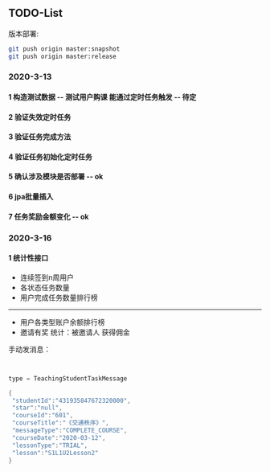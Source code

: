 ## TODO-List

版本部署:
```bash
git push origin master:snapshot  
git push origin master:release
```

### 2020-3-13
#### 1 构造测试数据 -- 测试用户购课 能通过定时任务触发 -- 待定
#### 2 验证失效定时任务
#### 3 验证任务完成方法
#### 4 验证任务初始化定时任务
#### 5 确认涉及模块是否部署 -- ok
#### 6 jpa批量插入
#### 7 任务奖励金额变化 -- ok


### 2020-3-16
#### 1 统计性接口
- 连续签到n周用户
- 各状态任务数量
- 用户完成任务数量排行榜
- - - - - - - - - - - 
- 用户各类型账户余额排行榜
- 邀请有奖 统计：被邀请人 获得佣金  





手动发消息：
```java


type = TeachingStudentTaskMessage

{
 "studentId":"431935847672320000", 
 "star":"null", 
 "courseId":"601", 
 "courseTitle":"《交通秩序》", 
 "messageType":"COMPLETE_COURSE", 
 "courseDate":"2020-03-12", 
 "lessonType":"TRIAL", 
 "lesson":"S1L1U2Lesson2"
}
```